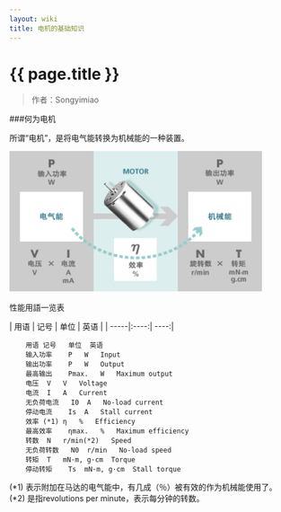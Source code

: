 ```yaml
---
layout: wiki
title: 电机的基础知识
---
```


# {{ page.title }}

> 作者：Songyimiao

###何为电机

所谓“电机”，是将电气能转换为机械能的一种装置。

![](/img/wiki/motor-1.png)


性能用語一览表

| 用语 | 记号 | 单位 | 英语 |
| -----|:----:| ----:|


		用语 记号	单位	英语
		输入功率	P	W	Input
		输出功率	P	W	Output
		最高输出	Pmax.	W	Maximum output
		电压	V	V	Voltage
		电流	I	A	Current
		无负荷电流	I0	A	No-load current
		停动电流	Is	A	Stall current
		效率 (*1)	η	%	Efficiency
		最高效率	ηmax.	%	Maximum efficiency
		转数	N	r/min(*2)	Speed
		无负荷转数	N0	r/min	No-load speed
		转矩	T	mN·m, g·cm	Torque
		停动转矩	Ts	mN·m, g·cm	Stall torque

(*1) 表示附加在马达的电气能中，有几成（％）被有效的作为机械能使用了。
(*2) 是指revolutions per minute，表示每分钟的转数。






